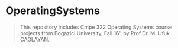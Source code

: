 # OperatingSystems
> This repository includes Cmpe 322 Operating Systems course projects from Bogazici University, Fall 16', by Prof.Dr. M. Ufuk CAGLAYAN.
